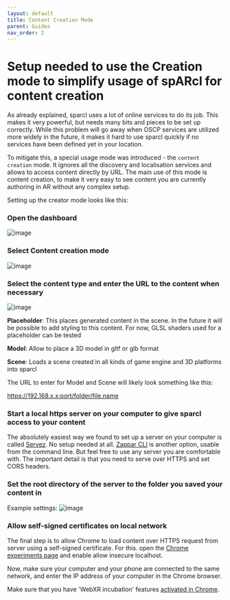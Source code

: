 ```yaml
---
layout: default
title: Content Creation Mode
parent: Guides
nav_order: 2
---
```



# Setup needed to use the Creation mode to simplify usage of spARcl for content creation

As already explained, sparcl uses a lot of online services to do its job. This makes it very powerful, but needs many bits and pieces to be set up correctly. While this problem will go away when OSCP services are utilized more widely in the future, it makes it hard to use sparcl quickly if no services have been defined yet in your location.

To mitigate this, a special usage mode was introduced - the `content creation` mode. It ignores all the discovery and localisation services and allows to access content directly by URL. The main use of this mode is content creation, to make it very easy to see content you are currently authoring in AR without any complex setup.

Setting up the creator mode looks like this:

### Open the dashboard
![image](https://user-images.githubusercontent.com/231274/115959182-440f2a80-a50b-11eb-82ea-65e6521b6c84.png)

### Select Content creation mode
![image](https://user-images.githubusercontent.com/231274/115960840-e8956a80-a513-11eb-8efc-6eefe8d0fc0d.png)

### Select the content type and enter the URL to the content when necessary
![image](https://user-images.githubusercontent.com/231274/115960806-bdab1680-a513-11eb-8027-498b79159a19.png)

**Placeholder**: This places generated content in the scene. In the future it will be possible to add styling to this content. For now, GLSL shaders used for a placeholder can be tested

**Model**: Allow to place a 3D model in gltf or glb format

**Scene**: Loads a scene created in all kinds of game engine and 3D platforms into sparcl

The URL to enter for Model and Scene will likely look something like this:

https://192.168.x.x:port/folder/file.name


### Start a local https server on your computer to give sparcl access to your content
The absolutely easiest way we found to set up a server on your computer is called [Servez](https://greggman.github.io/servez/). No setup needed at all. [Zappar CLI](https://docs.zap.works/universal-ar/zapworks-cli/) is another option, usable from the command line. But feel free to use any server you are comfortable with. The important detail is that you need to serve over HTTPS and set CORS headers.

### Set the root directory of the server to the folder you saved your content in

Example settings:
![image](https://user-images.githubusercontent.com/231274/121038150-576f1000-c7b0-11eb-8440-c131db5397f2.png)


### Allow self-signed certificates on local network

The final step is to allow Chrome to load content over HTTPS request from server using a self-signed certificate. For this. open the [Chrome experiments page](chrome://flags/#allow-insecure-localhost) and enable allow insecure localhost.

Now, make sure your computer and your phone are connected to the same network, and enter the IP address of your computer in the Chrome browser.

Make sure that you have 'WebXR incubation' features [activated in Chrome](https://www.howtogeek.com/703039/how-to-enable-google-chrome-flags-to-test-beta-features/).
